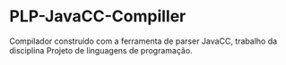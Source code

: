 # PLP-JavaCC-Compiller
Compilador construido com a ferramenta de parser JavaCC, trabalho da disciplina Projeto de linguagens de programação.
